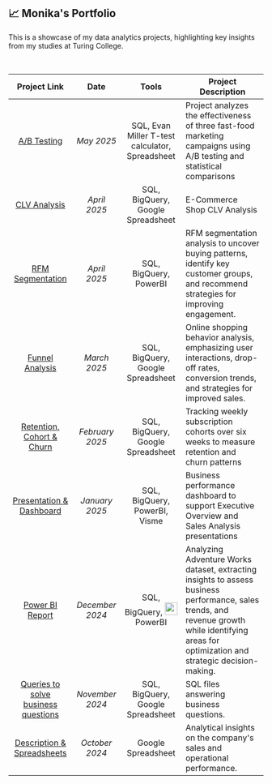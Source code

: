 ## 📈 Monika's Portfolio

This is a showcase of my data analytics projects, highlighting key insights from my studies at Turing College.

</br>

| Project Link | Date | Tools | Project Description |
| :-------: | :-----: | :-----: | ----- |
| [A/B Testing](https://github.com/monikase/Data-Analytics-Projects/tree/566f15db7b4f46604da88f260a6e4e56348dabdf/_10-AB%20Testing) | *May 2025* | SQL, Evan Miller T-test calculator, Spreadsheet | Project analyzes the effectiveness of three fast-food marketing campaigns using A/B testing and statistical comparisons | 
| [CLV Analysis](https://github.com/monikase/Data-Analytics-Projects/tree/a719671e5eeb623d71f52cc9e7c76c83ff55c8ac/9-Customer%20Life%20Time%20Value%20(CLV)) | *April 2025* | SQL, BigQuery, Google Spreadsheet | E-Commerce Shop CLV Analysis |
| [RFM Segmentation](https://github.com/monikase/Data-Analytics-Projects/tree/a719671e5eeb623d71f52cc9e7c76c83ff55c8ac/8-RFM%20Segments) | *April 2025* | SQL, BigQuery, PowerBI | RFM segmentation analysis to uncover buying patterns, identify key customer groups, and recommend strategies for improving engagement. |
| [Funnel Analysis](https://github.com/monikase/Data-Analytics-Projects/tree/a719671e5eeb623d71f52cc9e7c76c83ff55c8ac/7-Funnel%20Analysis) | *March 2025* | SQL, BigQuery, Google Spreadsheet | Online shopping behavior analysis, emphasizing user interactions, drop-off rates, conversion trends, and strategies for improved sales. |
| [Retention, Cohort & Churn](https://github.com/monikase/Data-Analytics-Projects/tree/a719671e5eeb623d71f52cc9e7c76c83ff55c8ac/6-Retention%2C%20Cohorts%20%26%20Churn) | *February 2025* | SQL, BigQuery, Google Spreadsheet | Tracking weekly subscription cohorts over six weeks to measure retention and churn patterns |
| [Presentation & Dashboard](https://github.com/monikase/Data-Analytics-Projects/tree/a719671e5eeb623d71f52cc9e7c76c83ff55c8ac/5-Soft%20Skills%20PowerBI) | *January 2025* | SQL, BigQuery, PowerBI, Visme | Business performance dashboard to support Executive Overview and Sales Analysis presentations |
| [Power BI Report](https://github.com/monikase/Data-Analytics-Projects/tree/a719671e5eeb623d71f52cc9e7c76c83ff55c8ac/4-Visualizing%20Data%20Using%20Power%20BI) | *December 2024* | SQL, BigQuery, <a href="SVG/Desktop.svg"><img src="SVG/Desktop.svg" height="25"/></a> PowerBI | Analyzing Adventure Works dataset, extracting insights to assess business performance, sales trends, and revenue growth while identifying areas for optimization and strategic decision-making. |
| [Queries to solve business questions](https://github.com/monikase/Data-Analytics-Projects/tree/566f15db7b4f46604da88f260a6e4e56348dabdf/2-Basic%20SQL) | *November 2024* | SQL, BigQuery, Google Spreadsheet | SQL files answering business questions. |
| [Description & Spreadsheets](https://github.com/monikase/Data-Analytics-Projects/tree/e1de707ab341d2532d35182463ee0960f00a1f7b/1-Utilizing%20Spreadsheets%20for%20Data%20Analytics) | *October 2024* | Google Spreadsheet | Analytical insights on the company's sales and operational performance. |
